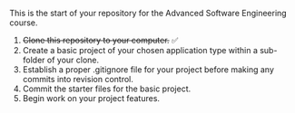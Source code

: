This is the start of your repository for the Advanced Software Engineering course.
1. <s>Clone this repository to your computer.</s> ✅
2. Create a basic project of your chosen application type within a sub-folder of your clone. 
3. Establish a proper .gitignore file for your project before making any commits into revision control.
4. Commit the starter files for the basic project.
5. Begin work on your project features.